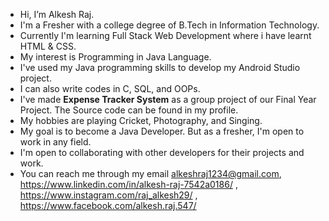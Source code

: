 -  Hi, I’m Alkesh Raj.
-  I'm a Fresher with a college degree of B.Tech in Information Technology.
-  Currently I'm learning Full Stack Web Development where i have learnt HTML & CSS.  
-  My interest is Programming in Java Language.
-  I've used my Java programming skills to develop my Android Studio project.
-  I can also write codes in C, SQL, and OOPs.
-  I've made **Expense Tracker System** as a group project of our Final Year Project. The Source code can be found in my profile.
-  My hobbies are playing Cricket, Photography, and Singing.
-  My goal is to become a Java Developer. But as a fresher, I'm open to work in any field.
-  I'm open to collaborating with other developers for their projects and work.
-  You can reach me through my email alkeshraj1234@gmail.com, https://www.linkedin.com/in/alkesh-raj-7542a0186/ , https://www.instagram.com/raj_alkesh29/ , https://www.facebook.com/alkesh.raj.547/ 

<!---
Alkeshraj1234/Alkeshraj1234 is a ✨ special ✨ repository because its `README.md` (this file) appears on your GitHub profile.
You can click the Preview link to take a look at your changes.
--->
